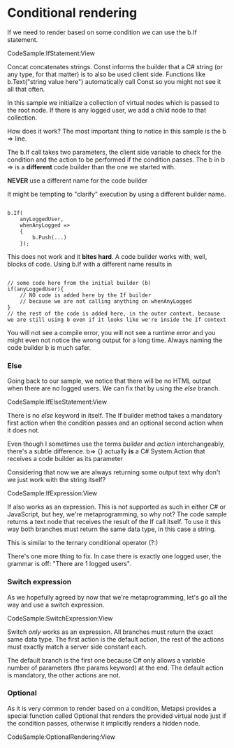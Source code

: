 # Conditional rendering  


If we need to render based on some condition we can use the <span class="inline-code">b.If</span> statement.

CodeSample:IfStatement:View

<div class="block-note"><span class="inline-code">Concat</span> concatenates strings. <span class="inline-code">Const</span> informs the builder
that a C# string (or any type, for that matter) is to also be used client side. Functions like <span class="inline-code">b.Text("string value here")</span>
automatically call <span class="inline-code">Const</span> so you might not see it all that often.
</div>

In this sample we initialize a  collection of virtual nodes which is passed to the root node. If there is any logged user, we add a child node to that collection.

How does it work? The most important thing to notice in this sample is the <span class="inline-code">b => </span>  line. 

The <span class="inline-code">b.If</span> call takes two parameters, the client side variable to check for the condition and the action to be performed 
if the condition passes. The <span class="inline-code">b</span> in <span class="inline-code">b => </span> is a **different** code builder than the one we started
with.



<div class="warning-note"><strong>NEVER</strong> use a different name for the code builder</div>

It might be tempting to "clarify" execution by using a different builder name.

<pre><code class="language-csharp">
b.If(
    anyLoggedUser,
    whenAnyLogged =>
    {
        b.Push(...)
    });
</code></pre>

This does not work and it **bites hard**. A code builder works with, well, blocks of code. 
Using <span class="inline-code">b.If</span> with a different name results in

<pre><code class="language-js">
// some code here from the initial builder (b)
if(anyLoggedUser){
    // NO code is added here by the If builder 
    // because we are not calling anything on whenAnyLogged
}
// the rest of the code is added here, in the outer context, because we are still using b even if it looks like we're inside the If context
</code></pre>

You will not see a compile error, you will not see a runtime error and you might even not notice the wrong output for a long time. 
Always naming the code builder <span class="inline-code">b</span> is much safer.
    
### Else

Going back to our sample, we notice that there will be no HTML output when there are no logged users. We can fix that by using the *else* branch.

CodeSample:IfElseStatement:View

There is no *else* keyword in itself. The <span class="inline-code">If</span> builder method takes a mandatory first action when the condition passes
and an optional second action when it does not.

<div class="block-note">Even though I sometimes use the terms <i>builder</i> and <i>action</i> interchangeably, there's a subtle difference. 
<span class="inline-code">b=> {}</span> actually <strong>is</strong> a C# <span class="inline-code">System.Action</span> that receives a code builder as its parameter</div>
  

Considering that now we are always returning some output text why don't we just work with the string itself?

CodeSample:IfExpression:View

<span class="inline-code">If</span> also works as an expression. This is not supported as such in either C# or JavaScript, but hey, we're metaprogramming, so why not?
The code sample returns a text node that receives the result of the <span class="inline-code">If</span> call itself. 
To use it this way both branches must return the same data type, in this case a string.

<div class="block-note">This is similar to the ternary conditional operator (?:) </div>

There's one more thing to fix. In case there is exactly one logged user, the grammar is off: "There are 1 logged users".

### Switch expression

As we hopefully agreed by now that we're metaprogramming, let's go all the way and use a switch expression.

CodeSample:SwitchExpression:View

Switch *only* works as an expression. All branches must return the exact same data type. The first action is the default action, the rest of the actions must exactly match a server side constant each.

<div class="block-note">
The default branch is the first one because C# only allows a variable number of parameters (the <span class="inline-code">params</span> keyword) at the end. 
The default action is mandatory, the other actions are not.</div>

### Optional

As it is very common to render based on a condition, Metapsi provides a special function called <span class="inline-code">Optional</span> that renders the provided virtual node just if the condition passes, otherwise it implicitly renders a hidden node.

CodeSample:OptionalRendering:View